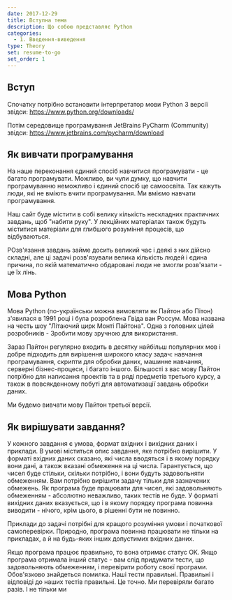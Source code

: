 ```yaml
---
date: 2017-12-29
title: Вступна тема
description: Що собою представляє Python
categories:
  - 1. Введення-виведення
type: Theory
set: resume-to-go
set_order: 1
---
```


## Вступ

Спочатку потрібно встановити інтерпретатор мови Python 3 версії звідси: https://www.python.org/downloads/

Потім середовище програмування JetBrains PyCharm (Community) звідси: https://www.jetbrains.com/pycharm/download

## Як вивчати програмування

На наше переконання єдиний спосіб навчитися програмувати - це багато програмувати. Можливо, ви чули думку, що навчити програмуванню неможливо і єдиний спосіб це самоосвіта. Так кажуть люди, які не вміють вчити програмування. Ми вміємо навчати програмування.

Наш сайт буде містити в собі велику кількість нескладних практичних завдань, щоб "набити руку". У лекційних матеріалах також будуть міститися матеріали для глибшого розуміння процесів, що відбуваються.

РОзв'язання завдань займе досить великий час і деякі з них дійсно складні, але ці задачі розв'язували велика кількість людей і єдина причина, по якій математично обдаровані люди не змогли розв'язати - це їх лінь.

## Мова Python

Мова Python (по-українськи можна вимовляти як Пайтон або Пітон) з'явилася в 1991 році і була розроблена Гвіда ван Россум. Мова названа на честь шоу "Літаючий цирк Монті Пайтона". Одна з головних цілей розробників - Зробити мову зручною для використання.

Зараз Пайтон регулярно входить в десятку найбільш популярних мов і добре підходить для вирішення широкого класу задач: навчання програмування, скрипти для обробки даних, машинне навчання, серверні бізнес-процеси, і багато іншого. Більшості з вас мову Пайтон потрібно для написання проектів та в ряді предметів третього курсу, а також в повсякденному побуті для автоматизації завдань обробки даних.

Ми будемо вивчати мову Пайтон третьої версії.

## Як вирішувати завдання?

У кожного завдання є умова, формат вхідних і вихідних даних і приклади. В умові міститься опис завдання, яке потрібно вирішити. У форматі вхідних даних сказано, які числа вводяться і в якому порядку вони дані, а також вказані обмеження на ці числа. Гарантується, що чисел буде стільки, скільки потрібно, і вони будуть задовольняти обмеженням. Вам потрібно вирішити задачу тільки для зазначених обмежень. Як програма буде працювати для чисел, які задовольняють обмеженням - абсолютно неважливо, таких тестів не буде. У форматі вихідних даних вказується, що і в якому порядку програма повинна виводити - нічого, крім цього, в рішенні бути не повинно.

Приклади до задачі потрібні для кращого розуміння умови і початкової самоперевірки. Природно, програма повинна працювати не тільки на прикладах, а й на будь-яких інших допустимих вхідних даних.

Якщо програма працює правильно, то вона отримає статус OK. Якщо програма отримала інший статус - вам слід придумати тести, що задовольняють обмеженням, і перевірити роботу своєї програми. Обов'язково знайдеться помилка. Наші тести правильні. Правильні і відповіді до наших тестів правильні. Це точно. Ми перевіряли багато разів. І не тільки ми